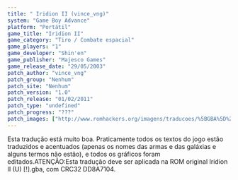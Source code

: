 ```yaml
---
title: " Iridion II (vince_vng)"
system: "Game Boy Advance"
platform: "Portátil"
game_title: "Iridion II"
game_category: "Tiro / Combate espacial"
game_players: "1"
game_developer: "Shin'en"
game_publisher: "Majesco Games"
game_release_date: "29/05/2003"
patch_author: "vince_vng"
patch_group: "Nenhum"
patch_site: "Nenhum"
patch_version: "1.0"
patch_release: "01/02/2011"
patch_type: "undefined"
patch_progress: "???"
patch_images: ["http://www.romhackers.org/imagens/traducoes/%5BGBA%5D%20Iridion%20II%20-%20vince_vng%20-%201.png","http://www.romhackers.org/imagens/traducoes/%5BGBA%5D%20Iridion%20II%20-%20vince_vng%20-%202.png","http://www.romhackers.org/imagens/traducoes/%5BGBA%5D%20Iridion%20II%20-%20vince_vng%20-%203.png"]
---
```

Esta tradução está muito boa. Praticamente todos os textos do jogo estão traduzidos e acentuados (apenas os nomes das armas e das galáxias e alguns termos não estão), e todos os gráficos foram editados.ATENÇÃO:Esta tradução deve ser aplicada na ROM original Iridion II (U) [!].gba, com CRC32 DD8A7104.